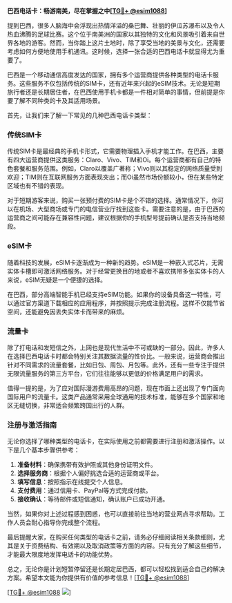 **巴西电话卡：畅游南美，尽在掌握之中[[TG💪+ @esim1088](https://t.me/s/esim1088)]**

提到巴西，很多人脑海中会浮现出热情洋溢的桑巴舞、壮丽的伊瓜苏瀑布以及令人热血沸腾的足球比赛。这个位于南美洲的国家以其独特的文化和风景吸引着来自世界各地的游客。然而，当你踏上这片土地时，除了享受当地的美景与文化，还需要考虑如何方便地使用手机通讯。这时候，选择一张合适的巴西电话卡就显得尤为重要了。

巴西是一个移动通信高度发达的国家，拥有多个运营商提供各种类型的电话卡服务。这些服务不仅包括传统的SIM卡，还有近年来兴起的eSIM技术。无论是短期旅行者还是长期居住者，在巴西使用手机卡都是一件相对简单的事情，但前提是你要了解不同种类的卡及其适用场景。

首先，让我们来了解一下常见的几种巴西电话卡类型：

### **传统SIM卡**
传统SIM卡是最经典的手机卡形式，它需要物理插入手机才能工作。在巴西，主要有四大运营商提供这类服务：Claro、Vivo、TIM和Oi。每个运营商都有自己的特色套餐和服务范围。例如，Claro以覆盖广著称；Vivo则以其稳定的网络质量受到欢迎；TIM则在互联网服务方面表现突出；而Oi虽然市场份额较小，但在某些特定区域也有不错的表现。

对于短期游客来说，购买一张预付费的SIM卡是个不错的选择。通常情况下，你可以在机场、大型商场或专门的电信营业厅找到这些卡。需要注意的是，由于巴西的运营商之间可能存在兼容性问题，建议根据你的手机型号提前确认是否支持当地频段。

### **eSIM卡**
随着科技的发展，eSIM卡逐渐成为一种新的趋势。eSIM是一种嵌入式芯片，无需实体卡槽即可激活网络服务。对于经常更换目的地或者不喜欢携带多张实体卡的人来说，eSIM无疑是一个便捷的选择。

在巴西，部分高端智能手机已经支持eSIM功能。如果你的设备具备这一特性，可以通过官方渠道下载相应的应用程序，并按照提示完成注册流程。这样不仅能节省空间，还能避免因丢失实体卡而带来的麻烦。

### **流量卡**
除了打电话和发短信之外，上网也是现代生活中不可或缺的一部分。因此，许多人在选择巴西电话卡时都会特别关注其数据流量的性价比。一般来说，运营商会推出针对不同需求的流量套餐，比如日包、周包、月包等。此外，还有一些专注于提供无限流量服务的第三方平台，它们往往能够以更低的价格满足用户的需求。

值得一提的是，为了应对国际漫游费用高昂的问题，现在市面上还出现了专门面向国际用户的流量卡。这类产品通常采用全球通用的技术标准，能够在多个国家和地区无缝切换，非常适合频繁跨国出行的人群。

### **注册与激活指南**
无论你选择了哪种类型的电话卡，在实际使用之前都需要进行注册和激活操作。以下是几个基本步骤供参考：

1. **准备材料**：确保携带有效护照或其他身份证明文件。
2. **选择服务商**：根据个人偏好挑选合适的运营商或平台。
3. **填写信息**：按照指示在线提交个人信息。
4. **支付费用**：通过信用卡、PayPal等方式完成付款。
5. **接收确认**：等待邮件或短信通知，确认账户已成功开通。

当然，如果你对上述过程感到困惑，也可以直接前往当地的营业网点寻求帮助。工作人员会耐心指导你完成整个流程。

最后提醒大家，在购买任何类型的电话卡之前，请务必仔细阅读相关条款细则，尤其是关于资费结构、有效期以及取消政策等方面的内容。只有充分了解这些细节，才能最大限度地发挥电话卡的功能优势。

总之，无论你是计划短暂停留还是长期定居巴西，都可以轻松找到适合自己的解决方案。希望本文能为你提供有价值的参考信息！[[TG💪+ @esim1088](https://t.me/s/esim1088)]

[[TG💪+ @esim1088](https://t.me/s/esim1088) ![](https://i.postimg.cc/4NQfJmqS/Snipaste-2025-05-13-00-14-12.png)]
